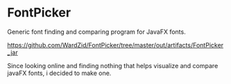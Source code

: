 # FontPicker

Generic font finding and comparing program for JavaFX fonts.

https://github.com/WardZid/FontPicker/tree/master/out/artifacts/FontPicker_jar

Since looking online and finding nothing that helps visualize and compare javaFX fonts, i decided to make one.
